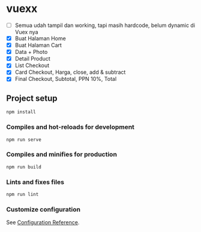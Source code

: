 # vuexx

- [ ] Semua udah tampil dan working, tapi masih hardcode, belum dynamic di Vuex nya
- [x] Buat Halaman Home
- [x] Buat Halaman Cart
- [x] Data + Photo
- [x] Detail Product
- [x] List Checkout
- [x] Card Checkout, Harga, close, add & subtract
- [x] Final Checkout, Subtotal, PPN 10%, Total
## Project setup
```
npm install
```

### Compiles and hot-reloads for development
```
npm run serve
```

### Compiles and minifies for production
```
npm run build
```

### Lints and fixes files
```
npm run lint
```

### Customize configuration
See [Configuration Reference](https://cli.vuejs.org/config/).
